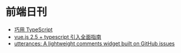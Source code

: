 # 前端日刊

* [巧用 TypeScript](https://segmentfault.com/a/1190000016603565)
* [vue.js 2.5 + typescript 引入全面指南](https://segmentfault.com/a/1190000011864013)
* [utterances: A lightweight comments widget built on GitHub issues](https://github.com/utterance/utterances)

